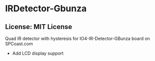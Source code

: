# IRDetector-Gbunza
## License: MIT License

Quad IR detector with hysteresis for IO4-IR-Detector-GBunza board on SPCoast.com

  * Add LCD display support


